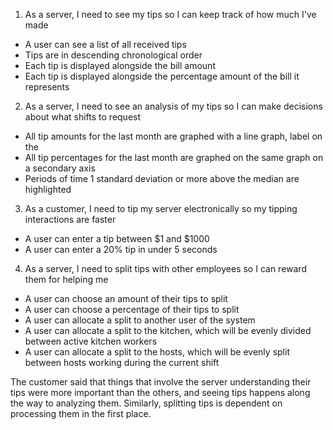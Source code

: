 1. As a server, I need to see my tips so I can keep track of how much I've made

* A user can see a list of all received tips
* Tips are in descending chronological order
* Each tip is displayed alongside the bill amount
* Each tip is displayed alongside the percentage amount of the bill it represents

2. As a server, I need to see an analysis of my tips so I can make decisions about what shifts to request

* All tip amounts for the last month are graphed with a line graph, label on the 
* All tip percentages for the last month are graphed on the same graph on a secondary axis
* Periods of time 1 standard deviation or more above the median are highlighted

3. As a customer, I need to tip my server electronically so my tipping interactions are faster

* A user can enter a tip between $1 and $1000
* A user can enter a 20% tip in under 5 seconds

4. As a server, I need to split tips with other employees so I can reward them for helping me

* A user can choose an amount of their tips to split
* A user can choose a percentage of their tips to split
* A user can allocate a split to another user of the system
* A user can allocate a split to the kitchen, which will be evenly divided between active kitchen workers
* A user can allocate a split to the hosts, which will be evenly split between hosts working during the current shift

The customer said that things that involve the server understanding their tips were more important than the others, and seeing tips happens along the way to analyzing them. Similarly, splitting tips is dependent on processing them in the first place.
